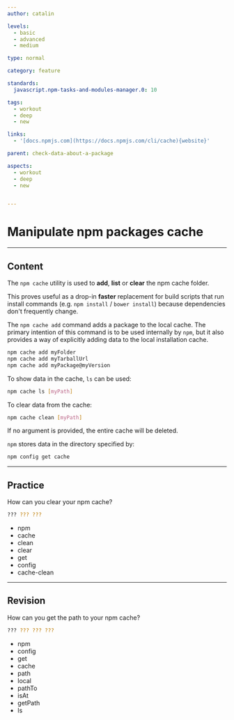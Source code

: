 ```yaml
---
author: catalin

levels:
  - basic
  - advanced
  - medium

type: normal

category: feature

standards:
  javascript.npm-tasks-and-modules-manager.0: 10

tags:
  - workout
  - deep
  - new

links:
  - '[docs.npmjs.com](https://docs.npmjs.com/cli/cache){website}'

parent: check-data-about-a-package

aspects:
  - workout
  - deep
  - new


---
```

# Manipulate npm packages cache

---
## Content

The `npm cache` utility is used to **add**, **list** or **clear** the npm cache folder.

This proves useful as a drop-in **faster** replacement for build scripts that run install commands (e.g. `npm install` / `bower install`) because dependencies don't frequently change.

The `npm cache add` command adds a package to the local cache. The primary intention of this command is to be used internally by `npm`, but it also provides a way of explicitly adding data to the local installation cache.

```bash
npm cache add myFolder
npm cache add myTarballUrl
npm cache add myPackage@myVersion
```

To show data in the cache, `ls` can be used:

```bash
npm cache ls [myPath]
```

To clear data from the cache:

```bash
npm cache clean [myPath]
```

If no argument is provided, the entire cache will be deleted.

`npm` stores data in the directory specified by:

```bash
npm config get cache
```

---
## Practice

How can you clear your npm cache?

```bash
??? ??? ???
```

* npm
* cache
* clean
* clear
* get
* config
* cache-clean

---
## Revision

How can you get the path to your npm cache?

```bash
??? ??? ??? ???
```

* npm
* config
* get
* cache
* path
* local
* pathTo
* isAt
* getPath
* ls
 
 
